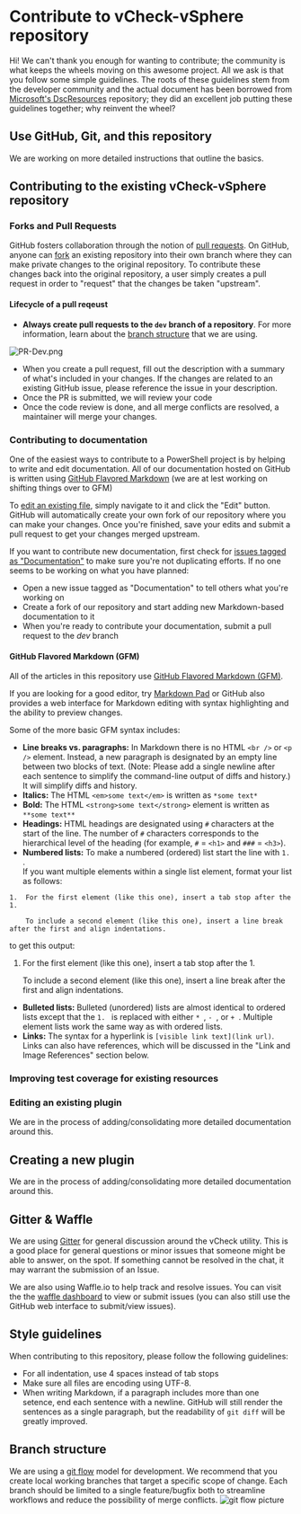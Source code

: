 # Contribute to vCheck-vSphere repository

Hi! We can't thank you enough for wanting to contribute; the community is what keeps the wheels moving on this awesome project.
All we ask is that you follow some simple guidelines. The roots of these guidelines stem from the developer community and the actual document has been borrowed from [Microsoft's DscResources](https://github.com/PowerShell/DscResources) repository; they did an excellent job putting these guidelines together; why reinvent the wheel?

## Use GitHub, Git, and this repository

We are working on more detailed instructions that outline the basics.

## Contributing to the existing vCheck-vSphere repository

### Forks and Pull Requests

GitHub fosters collaboration through the notion of [pull requests](https://help.github.com/articles/using-pull-requests/).
On GitHub, anyone can [fork](https://help.github.com/articles/fork-a-repo/) an existing repository into their own branch where they can make private changes to the original repository. 
To contribute these changes back into the original repository, a user simply creates a pull request in order to "request" that the changes be taken "upstream". 

#### Lifecycle of a pull reqeust

* **Always create pull requests to the `dev` branch of a repository**. 
For more information, learn about the [branch structure](#branch-structure) that we are using.

![PR-Dev.png](https://github.com/vScripter/vCheck-vSphere/blob/dev/Images/PR-Dev.PNG)

* When you create a pull request, fill out the description with a summary of what's included in your changes. 
If the changes are related to an existing GitHub issue, please reference the issue in your description.
* Once the PR is submitted, we will review your code
* Once the code review is done, and all merge conflicts are resolved, a maintainer will merge your changes.

### Contributing to documentation
One of the easiest ways to contribute to a PowerShell project is by helping to write and edit documentation. 
All of our documentation hosted on GitHub is written using [GitHub Flavored Markdown](https://help.github.com/articles/github-flavored-markdown/) (we are at lest working on shifting things over to GFM)

To [edit an existing file](https://help.github.com/articles/editing-files-in-another-user-s-repository/), simply navigate to it and click the "Edit" button. 
GitHub will automatically create your own fork of our repository where you can make your changes. 
Once you're finished, save your edits and submit a pull request to get your changes merged upstream. 

If you want to contribute new documentation, first check for [issues tagged as "Documentation"](https://github.com/alanrenouf/vCheck-vSphere/labels/documentation) to make sure you're not duplicating efforts.
If no one seems to be working on what you have planned:
* Open a new issue tagged as "Documentation" to tell others what you're working on
* Create a fork of our repository and start adding new Markdown-based documentation to it
* When you're ready to contribute your documentation, submit a pull request to the *dev* branch


#### GitHub Flavored Markdown (GFM)

All of the articles in this repository use [GitHub Flavored Markdown (GFM)](https://help.github.com/articles/github-flavored-markdown/).

If you are looking for a good editor, try [Markdown Pad](http://markdownpad.com/) or 
GitHub also provides a web interface for Markdown editing with syntax highlighting and the ability to preview changes. 

Some of the more basic GFM syntax includes:

* **Line breaks vs. paragraphs:** In Markdown there is no HTML `<br />` or `<p />` element. 
Instead, a new paragraph is designated by an empty line between two blocks of text.
(Note: Please add a single newline after each sentence to simplify the command-line output of diffs and history.)
It will simplify diffs and history.
* **Italics:** The HTML `<em>some text</em>` is written as `*some text*`
* **Bold:** The HTML `<strong>some text</strong>` element is written as `**some text**`
* **Headings:** HTML headings are designated using `#` characters at the start of the line. 
The number of `#` characters corresponds to the hierarchical level of the heading (for example, `#` = `<h1>` and `###` = ```<h3>```).
* **Numbered lists:** To make a numbered (ordered) list start the line with `1. `.  
If you want multiple elements within a single list element, format your list as follows:
```        
1.  For the first element (like this one), insert a tab stop after the 1. 

    To include a second element (like this one), insert a line break after the first and align indentations.
```
to get this output:

1.  For the first element (like this one), insert a tab stop after the 1. 

    To include a second element (like this one), insert a line break after the first and align indentations.

* **Bulleted lists:** Bulleted (unordered) lists are almost identical to ordered lists except that the `1. ` is replaced with either `* `, `- `, or `+ `. 
Multiple element lists work the same way as with ordered lists.
* **Links:** The syntax for a hyperlink is `[visible link text](link url)`.
Links can also have references, which will be discussed in the "Link and Image References" section below.

### Improving test coverage for existing resources


### Editing an existing plugin

We are in the process of adding/consolidating more detailed documentation around this.


## Creating a new plugin

We are in the process of adding/consolidating more detailed documentation around this.

## Gitter & Waffle

We are using [Gitter](https://gitter.im/alanrenouf/vCheck-vSphere) for general discussion around the vCheck utility. This is a good place for general questions or minor issues that someone might be able to answer, on the spot. If something cannot be resolved in the chat, it may warrant the submission of an Issue.

We are also using Waffle.io to help track and resolve issues. You can visit the the [waffle dashboard](https://waffle.io/alanrenouf/vCheck-vSphere) to view or submit issues (you can also still use the GitHub web interface to submit/view issues).


## Style guidelines

When contributing to this repository, please follow the following guidelines: 

* For all indentation, use 4 spaces instead of tab stops
* Make sure all files are encoding using UTF-8. 
* When writing Markdown, if a paragraph includes more than one setence, end each sentence with a newline.
GitHub will still render the sentences as a single paragraph, but the readability of `git diff` will be greatly improved. 


## Branch structure

We are using a [git flow](http://nvie.com/posts/a-successful-git-branching-model/) model for development.
We recommend that you create local working branches that target a specific scope of change. 
Each branch should be limited to a single feature/bugfix both to streamline workflows and reduce the possibility of merge conflicts.
![git flow picture](http://nvie.com/img/git-model@2x.png)
